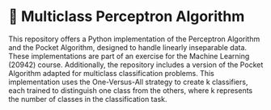 # 🤖 Multiclass Perceptron Algorithm
This repository offers a Python implementation of the Perceptron Algorithm and the Pocket Algorithm, designed to handle linearly inseparable data. These implementations are part of an exercise for the Machine Learning (20942) course. Additionally, the repository includes a version of the Pocket Algorithm adapted for multiclass classification problems. This implementation uses the One-Versus-All strategy to create k classifiers, each trained to distinguish one class from the others, where k represents the number of classes in the classification task.
